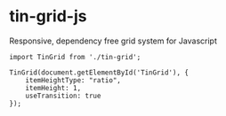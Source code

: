 # tin-grid-js
Responsive, dependency free grid system for Javascript

```
import TinGrid from './tin-grid';

TinGrid(document.getElementById('TinGrid'), {
    itemHeightType: "ratio",
    itemHeight: 1,
    useTransition: true
});
```